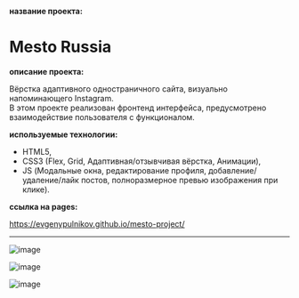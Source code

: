 
**название проекта:**
# Mesto Russia

**описание проекта:**

Вёрстка адаптивного одностраничного сайта, визуально напоминающего Instagram.\
В этом проекте реализован фронтенд интерфейса, предусмотрено взаимодействие пользователя с функционалом.

**используемые технологии:**

* HTML5,
* CSS3 (Flex, Grid, Адаптивная/отзывчивая вёрстка, Анимации),
* JS (Модальные окна, редактирование профиля, добавление/удаление/лайк постов, полноразмерное превью изображения при клике).

**ссылка на pages:**

https://evgenypulnikov.github.io/mesto-project/

___

![image](https://user-images.githubusercontent.com/51275060/163239003-0c62f510-0dd8-4a65-8fd0-77abb478d644.png)

![image](https://user-images.githubusercontent.com/51275060/163239048-4d21c98a-b42c-4c6b-aa7a-e3e2dc9d3ddb.png)

![image](https://user-images.githubusercontent.com/51275060/163240166-f3672820-3806-4600-a100-4f7143489351.png)
